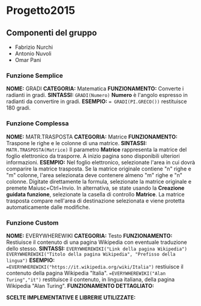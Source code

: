 # Progetto2015

## Componenti del gruppo
* Fabrizio Nurchi
* Antonio Nuvoli
* Omar Pani

### Funzione Semplice
**NOME:** GRADI
**CATEGORIA:** Matematica
**FUNZIONAMENTO:** Converte i radianti in gradi.
**SINTASSI:** 
```GRADI(Numero)```
**Numero** è l'angolo espresso in radianti da convertire in gradi.
**ESEMPIO:**
```= GRADI(PI.GRECO())``` restituisce 180 gradi.

### Funzione Complessa
**NOME:** MATR.TRASPOSTA
**CATEGORIA:** Matrice
**FUNZIONAMENTO:** Traspone le righe e le colonne di una matrice.
**SINTASSI:** 
```MATR.TRASPOSTA(Matrice)```
Il parametro **Matrice** rappresenta la matrice del foglio elettronico da trasporre.
A inizio pagina sono disponibili ulteriori informazioni.
**ESEMPIO:**
Nel foglio elettronico, selezionate l'area in cui dovrà comparire la matrice trasposta. Se la matrice originale contiene "n" righe e "m" colonne, l'area selezionata deve contenere almeno "m" righe e "n" colonne. Digitate direttamente la formula, selezionate la matrice originale e premete Maiusc+Ctrl+Invio. In alternativa, se state usando la **Creazione guidata funzione**, selezionate la casella di controllo **Matrice**. La matrice trasposta compare nell'area di destinazione selezionata e viene protetta automaticamente dalle modifiche.

### Funzione Custom
**NOME:** EVERYWHEREWIKI
**CATEGORIA:** Testo
**FUNZIONAMENTO:** Restiuisce il contenuto di una pagina Wikipedia con eventuale traduzione dello stesso.
**SINTASSI:** 
```EVERYWHEREWIKI("Link della pagina Wikipedia")``` 
```EVERYWHEREWIKI("Titolo della pagina Wikipedia", "Prefisso della lingua")``` 
**ESEMPIO:**
```=EVERYWHEREWIKI("https://it.wikipedia.org/wiki/Italia")``` restiuisce il contenuto della pagina Wikipedia "Italia".
```=EVERYWHEREWIKI("Alan Turing","it")``` restituisce il contenuto, in lingua italiana, della pagina Wikipedia "Alan Turing".
**FUNZIONAMENTO DETTAGLIATO:**

**SCELTE IMPLEMENTATIVE E LIBRERIE UTILIZZATE:**
